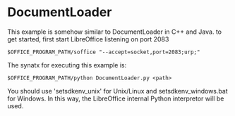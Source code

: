 # DocumentLoader
This example is somehow similar to DocumentLoader in C++ and Java.
to get started, first start LibreOffice listening on port 2083

    $OFFICE_PROGRAM_PATH/soffice "--accept=socket,port=2083;urp;"

The synatx for executing this example is:

    $OFFICE_PROGRAM_PATH/python DocumentLoader.py <path>

You should use 'setsdkenv_unix' for Unix/Linux and setsdkenv_windows.bat for Windows. In this way,
the LibreOffice internal Python interpretor will be used.
